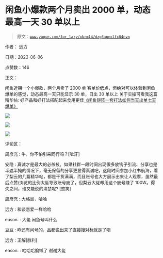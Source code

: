 # 闲鱼小爆款两个月卖出 2000 单，动态最高一天 30 单以上

> 原文：[`www.yuque.com/for_lazy/xkrm14/dzg3apeolfx84nvn`](https://www.yuque.com/for_lazy/xkrm14/dzg3apeolfx84nvn)

作者： 远方

日期：2023-06-06

点赞数：146

正文：

闲鱼近期一个小爆款，两个月卖了 2000 单 客单价低点，但绝对可以体验到闲鱼爆单的感觉，动态最高一天只能显示 30 单，日出 30 单以上 关于实操可看我这篇精华帖: 好产品和好打法搭配起来食用更佳[《闲鱼矩阵一套打法如何当天出单七天爆单》](https://t.zsxq.com/0eJj0cK3l)

![](img/8c64fbf5bfed67d3b9e8efa5ad07b30b.png)

![](img/10521e5f0387817d0175ddc1688fdaa6.png)

![](img/bfdec04beefcff2736f579cc20a5c844.png)

评论区：

周彦充 : 牛，你不怕引来同行吗？[呲牙]

安隐 : 真诚才是最大的必杀技，如果社群一段时间出现很多放钩子引流、分享也是半遮半掩的情况下，毫无保留的分享更显得真诚吧，这段时间参加小红书航海，看了梨云的几篇精华帖，都是干货满满，而且账号也大方展示出来让人观摩，虽然最后点赞/浏览的比例太低导致账号废了，但梨云大佬却用这个废号赚了 100W。得失之间，谁又能说的清楚呢? [憨笑]

周彦充 : 大格局，哈哈

远方 : 和谈恋爱一样哈哈

eason. : 大佬 闲鱼号叫什么

豆豆 : 咋还有问号的，品都说出来了直接搜对标就是了呗

远方 : 正解[胜利]

eason. : 哈哈哈偷懒了 谢谢大佬



